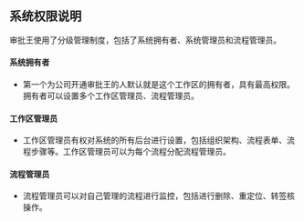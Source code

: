## 系统权限说明
审批王使用了分级管理制度，包括了系统拥有者、系统管理员和流程管理员。

#### 系统拥有者
  - 第一个为公司开通审批王的人默认就是这个工作区的拥有者，具有最高权限。拥有者可以设置多个工作区管理员、流程管理员。  

#### 工作区管理员
  - 工作区管理员有权对系统的所有后台进行设置，包括组织架构、流程表单、流程步骤等。工作区管理员可以为每个流程分配流程管理员。
 
#### 流程管理员
- 流程管理员可以对自己管理的流程进行监控，包括进行删除、重定位、转签核操作。
